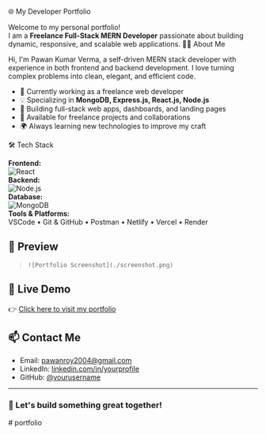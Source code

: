 🌐 My Developer Portfolio




Welcome to my personal portfolio!  
I am a **Freelance Full-Stack MERN Developer** passionate about building dynamic, responsive, and scalable web applications.
 🧑‍💻 About Me

Hi, I'm Pawan Kumar Verma, a self-driven MERN stack developer with experience in both frontend and backend development. I love turning complex problems into clean, elegant, and efficient code.

- 🔭 Currently working as a freelance web developer
- 💡 Specializing in **MongoDB, Express.js, React.js, Node.js**
- 🚀 Building full-stack web apps, dashboards, and landing pages
- 💬 Available for freelance projects and collaborations
- 🌍 Always learning new technologies to improve my craft



🛠️ Tech Stack

**Frontend:**  
![React](https://img.shields.io/badge/React-20232A?style=for-the-badge&logo=react&logoColor=61DAFB)  
**Backend:**  
![Node.js](https://img.shields.io/badge/Node.js-339933?style=for-the-badge&logo=nodedotjs&logoColor=white)  
**Database:**  
![MongoDB](https://img.shields.io/badge/MongoDB-4EA94B?style=for-the-badge&logo=mongodb&logoColor=white)  
**Tools & Platforms:**  
VSCode • Git & GitHub • Postman • Netlify • Vercel • Render

## 📸 Preview
> `![Portfolio Screenshot](./screenshot.png)`

## 🔗 Live Demo

👉 [Click here to visit my portfolio](https://github.com/thepawankumarverma/portfolio.git)

## 📫 Contact Me

- Email: pawanroy2004@gmail.com 
- LinkedIn: [linkedin.com/in/yourprofile](https://www.linkedin.com/in/pawan-kumar-verma-804704308/)  
- GitHub: [@yourusername](https://github.com/thepawankumarverma)

---

### 🚀 Let's build something great together!
#   p o r t f o l i o 
 
 
